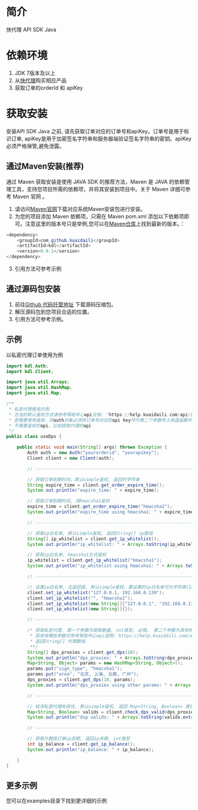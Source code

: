 # 简介
快代理 API SDK Java

# 依赖环境
1. JDK 7版本及以上
2. 从[快代理](https://kuaidaili.com)购买相应产品
3. 获取订单的orderId 和 apiKey

# 获取安装
安装API SDK Java 之前, 请先获取订单对应的订单号和apiKey。订单号是用于标识订单, apiKey是用于加密签名字符串和服务器端验证签名字符串的密钥。apiKey必须严格保管,避免泄露。

## 通过Maven安装(推荐)
通过 Maven 获取安装是使用 JAVA SDK 的推荐方法，Maven 是 JAVA 的依赖管理工具，支持您项目所需的依赖项，并将其安装到项目中。关于 Maven 详细可参考 Maven 官网 。

1. 请访问[Maven官网](https://maven.apache.org/)下载对应系统Maven安装包进行安装。
2. 为您的项目添加 Maven 依赖项，只需在 Maven pom.xml 添加以下依赖项即可。注意这里的版本号只是举例,您可以在[Maven仓库](https://search.maven.org/search?q=kdl)上找到最新的版本。：
``` java
<dependency>
	<groupId>com.github.kuaidaili</groupId>
	<artifactId>kdl</artifactId>
	<version>0.0.1</version>
</dependency>
```
3. 引用方法可参考示例

## 通过源码包安装
1. 前往[Github 代码托管地址](https://github.com/kuaidaili/java-sdk) 下载源码压缩包。
2. 解压源码包到您项目合适的位置。
3. 引用方法可参考示例。

## 示例
以私密代理订单使用为例
``` java
import kdl.Auth;
import kdl.Client;

import java.util.Arrays;
import java.util.HashMap;
import java.util.Map;

/**
 * 私密代理使用示例
 * 方法的默认鉴权方式请参考帮助中心api文档: "https://help.kuaidaili.com/api/intro/"
 * 若需要使用鉴权，则auth对象必须将订单号对应的api key作为第二个参数传入构造函数中，否则只能调用
 * 不需要鉴权的api，比如提取代理的api
 */
public class useDps {

    public static void main(String[] args) throws Exception {
        Auth auth = new Auth("yourorderid", "yourapikey");
        Client client = new Client(auth);

        // ---------------------------------------------------------------------------

        // 获取订单到期时间，默认simple鉴权, 返回时字符串
        String expire_time = client.get_order_expire_time();
        System.out.println("expire_time: " + expire_time);

        // 获取订单到期时间, 用hmacsha1鉴权
        expire_time = client.get_order_expire_time("hmacsha1");
        System.out.println("expire_time using hmacsha1: " + expire_time);

        // ----------------------------------------------------------------------------

        // 获取ip白名单, 默认simple鉴权, 返回String[] ip数组
        String[] ip_whitelist = client.get_ip_whitelist();
        System.out.println("ip_whitelist: " + Arrays.toString(ip_whitelist));

        // 获取ip白名单, hmacsha1方式鉴权
        ip_whitelist = client.get_ip_whitelist("hmacsha1");
        System.out.println("ip_whitelist using hmacsha1: " + Arrays.toString(ip_whitelist));

        // -------------------------------------------------------------------------------

        // 设置ip白名单, 无返回值, 默认simple鉴权，要设置的ip白名单可为字符串(IP之间用逗号隔开)或数组
        client.set_ip_whitelist("127.0.0.1, 192.168.0.139");
        client.set_ip_whitelist("", "hmacsha1");
        client.set_ip_whitelist(new String[]{"127.0.0.1", "192.168.0.139"}, "hmacsha1");
        client.set_ip_whitelist(new String[]{});

        // --------------------------------------------------------------------------------

        /* 获取私密代理, 第一个参数为提取数量, int类型, 必填。 第二个参数为其他参数, Map<String, Object>类型, 可选。
         * 具体有哪些参数可参考帮助中心api说明: https://help.kuaidaili.com/api/intro/
         * 返回String[] 代理数组
         **/
        String[] dps_proxies = client.get_dps(10);
        System.out.println("dps_proxies: " + Arrays.toString(dps_proxies));
        Map<String, Object> params = new HashMap<String, Object>();
        params.put("sign_type", "hmacsha1");
        params.put("area", "北京, 上海, 云南, 广州");
        dps_proxies = client.get_dps(10, params);
        System.out.println("dps_proxies using other params: " + Arrays.toString(dps_proxies));

        // ---------------------------------------------------------------------------------

        // 检测私密代理有效性, 默认simple鉴权, 返回 Map<String, Boolean> 类型, 格式为 proxy: true/false
        Map<String, Boolean> valids = client.check_dps_valid(dps_proxies, "hmacsha1");
        System.out.println("dsp valids: " + Arrays.toString(valids.entrySet().toArray()));

        // --------------------------------------------------------------------------------

        // 获取计数版订单ip余额, 返回ip余额, int类型
        int ip_balance = client.get_ip_balance();
        System.out.println("ip_balance: " + ip_balance);

    }
}
```

## 更多示例
您可以在examples目录下找到更详细的示例

